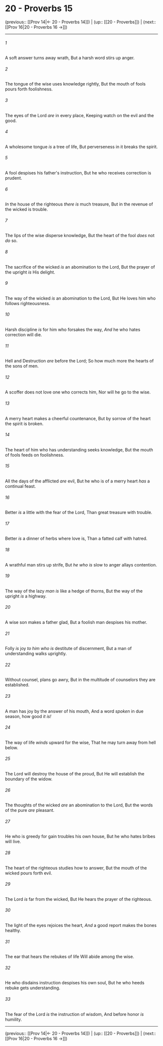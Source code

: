 # 20 - Proverbs 15

(previous:: [[Prov 14|← 20 - Proverbs 14]]) | (up:: [[20 - Proverbs]]) | (next:: [[Prov 16|20 - Proverbs 16 →]])

***


###### 1 
A soft answer turns away wrath, But a harsh word stirs up anger. 

###### 2 
The tongue of the wise uses knowledge rightly, But the mouth of fools pours forth foolishness. 

###### 3 
The eyes of the Lord _are_ in every place, Keeping watch on the evil and the good. 

###### 4 
A wholesome tongue _is_ a tree of life, But perverseness in it breaks the spirit. 

###### 5 
A fool despises his father's instruction, But he who receives correction is prudent. 

###### 6 
_In_ the house of the righteous _there is_ much treasure, But in the revenue of the wicked is trouble. 

###### 7 
The lips of the wise disperse knowledge, But the heart of the fool _does_ not _do_ so. 

###### 8 
The sacrifice of the wicked _is_ an abomination to the Lord, But the prayer of the upright _is_ His delight. 

###### 9 
The way of the wicked _is_ an abomination to the Lord, But He loves him who follows righteousness. 

###### 10 
Harsh discipline _is_ for him who forsakes the way, _And_ he who hates correction will die. 

###### 11 
Hell and Destruction _are_ before the Lord; So how much more the hearts of the sons of men. 

###### 12 
A scoffer does not love one who corrects him, Nor will he go to the wise. 

###### 13 
A merry heart makes a cheerful countenance, But by sorrow of the heart the spirit is broken. 

###### 14 
The heart of him who has understanding seeks knowledge, But the mouth of fools feeds on foolishness. 

###### 15 
All the days of the afflicted _are_ evil, But he who is of a merry heart _has_ a continual feast. 

###### 16 
Better _is_ a little with the fear of the Lord, Than great treasure with trouble. 

###### 17 
Better _is_ a dinner of herbs where love is, Than a fatted calf with hatred. 

###### 18 
A wrathful man stirs up strife, But _he who is_ slow to anger allays contention. 

###### 19 
The way of the lazy _man is_ like a hedge of thorns, But the way of the upright _is_ a highway. 

###### 20 
A wise son makes a father glad, But a foolish man despises his mother. 

###### 21 
Folly _is_ joy _to him who is_ destitute of discernment, But a man of understanding walks uprightly. 

###### 22 
Without counsel, plans go awry, But in the multitude of counselors they are established. 

###### 23 
A man has joy by the answer of his mouth, And a word _spoken_ in due season, how good _it is!_ 

###### 24 
The way of life _winds_ upward for the wise, That he may turn away from hell below. 

###### 25 
The Lord will destroy the house of the proud, But He will establish the boundary of the widow. 

###### 26 
The thoughts of the wicked _are_ an abomination to the Lord, But the words of the pure _are_ pleasant. 

###### 27 
He who is greedy for gain troubles his own house, But he who hates bribes will live. 

###### 28 
The heart of the righteous studies how to answer, But the mouth of the wicked pours forth evil. 

###### 29 
The Lord _is_ far from the wicked, But He hears the prayer of the righteous. 

###### 30 
The light of the eyes rejoices the heart, _And_ a good report makes the bones healthy. 

###### 31 
The ear that hears the rebukes of life Will abide among the wise. 

###### 32 
He who disdains instruction despises his own soul, But he who heeds rebuke gets understanding. 

###### 33 
The fear of the Lord _is_ the instruction of wisdom, And before honor _is_ humility.

***

(previous:: [[Prov 14|← 20 - Proverbs 14]]) | (up:: [[20 - Proverbs]]) | (next:: [[Prov 16|20 - Proverbs 16 →]])
